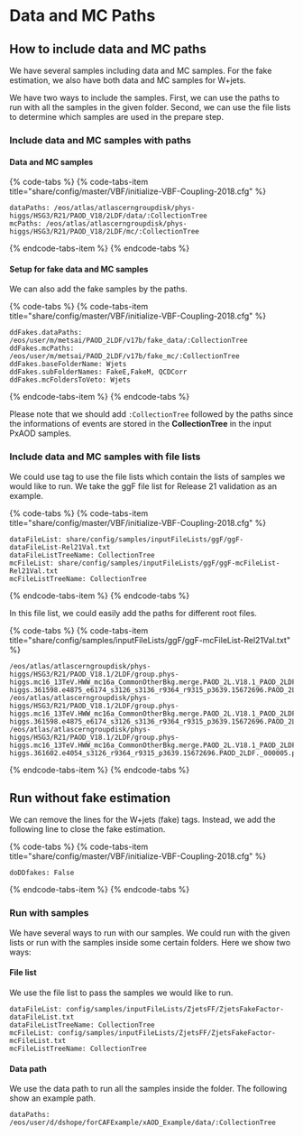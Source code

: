 # Data and MC Paths

## How to include data and MC paths

We have several samples including data and MC samples. For the fake estimation,  we also have both data and MC samples for W+jets.

We have two ways to include the samples. First, we can use the paths to run with all the samples in the given folder. Second, we can use the file lists to determine which samples are used in the prepare step.

### Include data and MC samples with paths

#### Data and MC samples

{% code-tabs %}
{% code-tabs-item title="share/config/master/VBF/initialize-VBF-Coupling-2018.cfg" %}
```text
dataPaths: /eos/atlas/atlascerngroupdisk/phys-higgs/HSG3/R21/PAOD_V18/2LDF/data/:CollectionTree
mcPaths: /eos/atlas/atlascerngroupdisk/phys-higgs/HSG3/R21/PAOD_V18/2LDF/mc/:CollectionTree
```
{% endcode-tabs-item %}
{% endcode-tabs %}

#### Setup for fake data and MC samples

We can also add the fake samples by the paths. 

{% code-tabs %}
{% code-tabs-item title="share/config/master/VBF/initialize-VBF-Coupling-2018.cfg" %}
```text
ddFakes.dataPaths: /eos/user/m/metsai/PAOD_2LDF/v17b/fake_data/:CollectionTree
ddFakes.mcPaths: /eos/user/m/metsai/PAOD_2LDF/v17b/fake_mc/:CollectionTree
ddFakes.baseFolderName: Wjets
ddFakes.subFolderNames: FakeE,FakeM, QCDCorr
ddFakes.mcFoldersToVeto: Wjets
```
{% endcode-tabs-item %}
{% endcode-tabs %}

Please note that we should add `:CollectionTree` followed by the paths since the informations of events are stored in the **CollectionTree** in the input PxAOD samples. 

### Include data and MC samples with file lists

We could use tag to use the file lists which contain the lists of samples we would like to run.  We take the ggF file list for Release 21 validation as an example. 

{% code-tabs %}
{% code-tabs-item title="share/config/master/VBF/initialize-VBF-Coupling-2018.cfg" %}
```text
dataFileList: share/config/samples/inputFileLists/ggF/ggF-dataFileList-Rel21Val.txt
dataFileListTreeName: CollectionTree
mcFileList: share/config/samples/inputFileLists/ggF/ggF-mcFileList-Rel21Val.txt
mcFileListTreeName: CollectionTree
```
{% endcode-tabs-item %}
{% endcode-tabs %}

In this file list, we could easily add the paths for different root files.

{% code-tabs %}
{% code-tabs-item title="share/config/samples/inputFileLists/ggF/ggF-mcFileList-Rel21Val.txt" %}
```text
/eos/atlas/atlascerngroupdisk/phys-higgs/HSG3/R21/PAOD_V18.1/2LDF/group.phys-higgs.mc16_13TeV.HWW_mc16a_CommonOtherBkg.merge.PAOD_2L.V18.1_PAOD_2LDF/group.phys-higgs.361598.e4875_e6174_s3126_s3136_r9364_r9315_p3639.15672696.PAOD_2LDF._000054.pool.root
/eos/atlas/atlascerngroupdisk/phys-higgs/HSG3/R21/PAOD_V18.1/2LDF/group.phys-higgs.mc16_13TeV.HWW_mc16a_CommonOtherBkg.merge.PAOD_2L.V18.1_PAOD_2LDF/group.phys-higgs.361598.e4875_e6174_s3126_s3136_r9364_r9315_p3639.15672696.PAOD_2LDF._000063.pool.root
/eos/atlas/atlascerngroupdisk/phys-higgs/HSG3/R21/PAOD_V18.1/2LDF/group.phys-higgs.mc16_13TeV.HWW_mc16a_CommonOtherBkg.merge.PAOD_2L.V18.1_PAOD_2LDF/group.phys-higgs.361602.e4054_s3126_r9364_r9315_p3639.15672696.PAOD_2LDF._000005.pool.root
```
{% endcode-tabs-item %}
{% endcode-tabs %}

## Run without fake estimation

We can remove the lines for the W+jets \(fake\) tags. Instead, we add the following line to close the fake estimation.

{% code-tabs %}
{% code-tabs-item title="share/config/master/VBF/initialize-VBF-Coupling-2018.cfg" %}
```text
doDDfakes: False
```
{% endcode-tabs-item %}
{% endcode-tabs %}

### Run with samples

We have several ways to run with our samples. We could run with the given lists or run with the samples inside some certain folders. Here we show two ways:

#### File list

We use the file list to pass the samples we would like to run.

```
dataFileList: config/samples/inputFileLists/ZjetsFF/ZjetsFakeFactor-dataFileList.txt
dataFileListTreeName: CollectionTree
mcFileList: config/samples/inputFileLists/ZjetsFF/ZjetsFakeFactor-mcFileList.txt
mcFileListTreeName: CollectionTree
```

#### **Data path**

We use the data path to run all the samples inside the folder. The following show an example path.

```text
dataPaths: /eos/user/d/dshope/forCAFExample/xAOD_Example/data/:CollectionTree
```

### 

